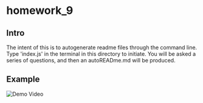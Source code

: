 # homework_9

## Intro
The intent of this is to autogenerate readme files through the command line.
Type 'index.js' in the terminal in this directory to initiate.
You will be asked a series of questions, and then an autoREADme.md will be produced.

## Example
![Demo Video](demo.gif)
